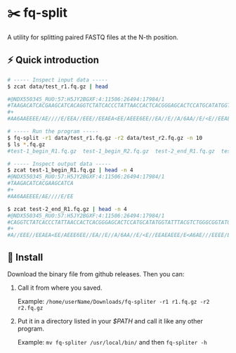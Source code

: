 # :scissors: fq-split

A utility for splitting paired FASTQ files at the N-th position.

## :zap: Quick introduction

```sh
# ----- Inspect input data -----
$ zcat data/test_r1.fq.gz | head

#@NDX550345_RUO:57:H5JY2BGXF:4:11506:26494:17984/1
#TAAGACATCACGAAGCATCACAGGTCTATCACCCTATTAACCACTCACGGGAGCACTCCATGCATATGGTATTTACGTCTGGGCGGTATGCACGCGATAGCATAGCCAGACGCTCGAGCCGCACCACCCAATGACGCACTAACTGACTT
#+
#AA6AAEEEE/AE////E/EEA//EEE//EEAEA<EE/AEEE6EE//EA//E//A/6AA//E/<E//EEAEAEEE/E<A6AE///EEEE/EE/</A//EEE<EE/A</A//EEAE/</A/AA/A/<EAAA/AEA/<A<//AE//EA/6/A

# ----- Run the program -----
$ fq-split -r1 data/test_r1.fq.gz -r2 data/test_r2.fq.gz -n 10
$ ls *.fq.gz
#test-1_begin_R1.fq.gz  test-1_begin_R2.fq.gz  test-2_end_R1.fq.gz  test-2_end_R2.fq.gz

# ----- Inspect output data -----
$ zcat test-1_begin_R1.fq.gz | head -n 4
#@NDX550345_RUO:57:H5JY2BGXF:4:11506:26494:17984/1
#TAAGACATCACGAAGCATCA
#+
#AA6AAEEEE/AE////E/EE

$ zcat test-2_end_R1.fq.gz | head -n 4
#@NDX550345_RUO:57:H5JY2BGXF:4:11506:26494:17984/1
#CAGGTCTATCACCCTATTAACCACTCACGGGAGCACTCCATGCATATGGTATTTACGTCTGGGCGGTATGCACGCGATAGCATAGCCAGACGCTCGAGCCGCACCACCCAATGACGCACTAACTGACTT
#+
#A//EEE//EEAEA<EE/AEEE6EE//EA//E//A/6AA//E/<E//EEAEAEEE/E<A6AE///EEEE/EE/</A//EEE<EE/A</A//EEAE/</A/AA/A/<EAAA/AEA/<A<//AE//EA/6/A
```

## :floppy_disk: Install

Download the binary file from github releases. Then you can:
1. Call it from where you saved.

    Example: `/home/userName/Downloads/fq-spliter -r1 r1.fq.gz -r2 r2.fq.gz`

2. Put it in a directory listed in your _$PATH_ and call it like any other program.

    Example: `mv fq-spliter /usr/local/bin/` and then `fq-spliter -h`
